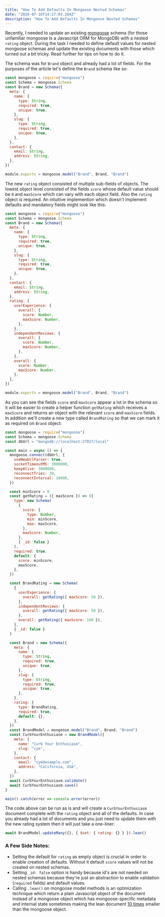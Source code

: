 ```yaml
---
title: "How To Add Defaults In Mongoose Nested Schemas"
date: "2020-07-10T14:27:03.284Z"
description: "How To Add Defaults In Mongoose Nested Schemas"
---
```


Recently, I needed to update an existing [mongoose](https://mongoosejs.com/) schema (for those unfamiliar mongoose is a Javascript ORM for MongoDB) with a nested `rating` object. During the task I needed to define default values for nested mongoose schemas and update the existing documents with those which turned out a bit tricky. Read further for tips on how to do it.

The schema was for `Brand` object and already had a lot of fields. For the purposes of the article let's define the `Brand` schema like so:

```js
const mongoose = require("mongoose")
const Schema = mongoose.Schema
const Brand = new Schema({
  meta: {
    name: {
      type: String,
      required: true,
      unique: true,
    },
    slug: {
      type: String,
      required: true,
      unique: true,
    },
  },
  contact: {
    email: String,
    address: String,
  },
})

module.exports = mongoose.model("Brand", Brand, "Brand")
```

The new `rating` object consisted of multiple sub-fields of objects. The lowest object level consisted of the fields `score` whose default value should be `0` and `maxScore` which can vary with each object field. Also the `rating` object is required. An intuitive implemention which doesn't implement defaults and mandatory fields might look like this:

```js
const mongoose = require("mongoose")
const Schema = mongoose.Schema
const Brand = new Schema({
  meta: {
    name: {
      type: String,
      required: true,
      unique: true,
    },
    slug: {
      type: String,
      required: true,
      unique: true,
    },
  },
  contact: {
    email: String,
    address: String,
  },
  rating: {
    userExperience: {
      overall: {
        score: Number,
        maxScore: Number,
      },
    },
    independentReviews: {
      overall: {
        score: Number,
        maxScore: Number,
      },
    },
    overall: {
      score: Number,
      maxScore: Number,
    },
  },
})

module.exports = mongoose.model("Brand", Brand, "Brand")
```

As you can see the fields `score` and `maxScore` appear a lot in the schema so it will be easier to create a helper function `getRating` which receives a `maxScore` and returns an object with the relevant `score` and `maxScore` fields. In addition we'll create a new type called `BrandRating` so that we can mark it as required on `Brand` object:

```js
const mongoose = require("mongoose")
const Schema = mongoose.Schema
const dbUrl = "mongodb://localhost:27017/local"

const main = async () => {
  mongoose.connect(dbUrl, {
    useNewUrlParser: true,
    socketTimeoutMS: 3000000,
    keepAlive: 3000000,
    reconnectTries: 30,
    reconnectInterval: 10000,
  })

  const minScore = 0
  const getRating = ({ maxScore }) => ({
    type: new Schema(
      {
        score: {
          type: Number,
          min: minScore,
          max: maxScore,
        },
        maxScore: Number,
      },
      { _id: false }
    ),
    required: true,
    default: {
      score: minScore,
      maxScore,
    },
  })

  const BrandRating = new Schema(
    {
      userExperience: {
        overall: getRating({ maxScore: 50 }),
      },
      independentReviews: {
        overall: getRating({ maxScore: 50 }),
      },
      overall: getRating({ maxScore: 100 }),
    },
    { _id: false }
  )

  const Brand = new Schema({
    meta: {
      name: {
        type: String,
        required: true,
        unique: true,
      },
      slug: {
        type: String,
        required: true,
        unique: true,
      },
    },
    rating: {
      type: BrandRating,
      required: true,
      default: {},
    },
  })
  const BrandModel = mongoose.model("Brand", Brand, "Brand")
  const CurbYourEnthusiasm = new BrandModel({
    meta: {
      name: "Curb Your Enthusiasm",
      slug: "cye",
    },
    contact: {
      email: "cye@example.com",
      address: "California, USA",
    },
  })
  await CurbYourEnthusiasm.validate()
  await CurbYourEnthusiasm.save()
}

main().catch(error => console.error(error))
```

The code above can be run as is and will create a `CurbYourEnthusiasm` document complete with the `rating` object and all of the defaults. In case you already had a lot of documents and you just need to update them with the new rating system then it will just take a one-liner:

```js
await BrandModel.updateMany({}, { $set: { rating: {} } }).lean()
```

### A Few Side Notes:

- Setting the default for `rating` as empty object is crucial in order to enable creation of defaults. Without it default `score` values will not be created on nested schemas.
- Setting `_id: false` option is handy because id's are not needed on nested schemas because they're just an abstraction to enable validation (`required` fields) and default values.
- Calling `.lean()` on mongoose model methods is an optimization technique which return a plain Javascript object of the document instead of a mongoose object which has mongoose-specific metadata and internal state sometimes making the lean document [10 times](https://mongoosejs.com/docs/tutorials/lean.html) smaller than the mongoose object.
